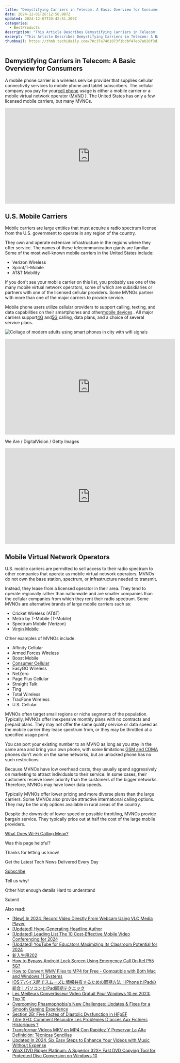 ```yaml
---
title: "Demystifying Carriers in Telecom: A Basic Overview for Consumers"
date: 2024-12-01T20:12:58.887Z
updated: 2024-12-07T20:42:51.209Z
categories:
  - BestProducts
description: "This Article Describes Demystifying Carriers in Telecom: A Basic Overview for Consumers"
excerpt: "This Article Describes Demystifying Carriers in Telecom: A Basic Overview for Consumers"
thumbnail: https://thmb.techidaily.com/70c37a7401073f1bcbf47eb7a020f3d12c21a20e9f862ecf54abef66ad7c8a53.jpg
---
```


## Demystifying Carriers in Telecom: A Basic Overview for Consumers
 A mobile phone carrier is a wireless service provider that supplies cellular connectivity services to mobile phone and tablet subscribers. The cellular company you pay for your[cell phone](https://www.lifewire.com/what-is-a-cell-phone-577492) usage is either a mobile carrier or a mobile virtual network operator ([MVNO](https://www.lifewire.com/networks-used-for-prepaid-wireless-service-579427) ). The United States has only a few licensed mobile carriers, but many MVNOs.

<!-- affiliate ads begin -->
<iframe width="560" height="315" src="https://www.youtube.com/embed/epKTCSREjhI?si=Ez_hObK1FZrmEE7f" title="YouTube video player" frameborder="0" allow="accelerometer; autoplay; clipboard-write; encrypted-media; gyroscope; picture-in-picture; web-share" referrerpolicy="strict-origin-when-cross-origin" allowfullscreen></iframe>
<!-- affiliate ads end -->

## U.S. Mobile Carriers

 Mobile carriers are large entities that must acquire a radio spectrum license from the U.S. government to operate in any region of the country.

 They own and operate extensive infrastructure in the regions where they offer service. The names of these telecommunication giants are familiar. Some of the most well-known mobile carriers in the United States include:

* Verizon Wireless
* Sprint/T-Mobile
* AT&T Mobility

 If you don't see your mobile carrier on this list, you probably use one of the many mobile virtual network operators, some of which are subsidiaries or partners with one of the licensed cellular providers. Some MVNOs partner with more than one of the major carriers to provide service.

 Mobile phone users utilize cellular providers to support calling, texting, and data capabilities on their smartphones and other[mobile devices](https://www.lifewire.com/what-is-a-mobile-device-2373355) . All major carriers support[4G](https://www.lifewire.com/what-is-4g-wireless-577577) and[5G](https://www.lifewire.com/5g-wireless-4155905) calling, data plans, and a choice of several service plans.

![Collage of modern adults using smart phones in city with wifi signals](https://www.lifewire.com/thmb/HHwkKQbXyBQAUVoe_cDL5eOJ1Bw=/1500x0/filters:no_upscale():max_bytes(150000):strip_icc():format(webp)/GettyImages-1344024810-045b8f9f67444b6085138e3fd55f1f78.jpg)

<!-- affiliate ads begin -->
<iframe width="560" height="315" src="https://www.youtube.com/embed/XA_wP7rS9ww?si=LarMG3sEHAhSoL6q" title="YouTube video player" frameborder="0" allow="accelerometer; autoplay; clipboard-write; encrypted-media; gyroscope; picture-in-picture; web-share" referrerpolicy="strict-origin-when-cross-origin" allowfullscreen></iframe>
<!-- affiliate ads end -->

We Are / DigitalVision / Getty Images

<!-- affiliate ads begin -->
<iframe width="560" height="315" src="https://www.youtube.com/embed/1dR4tF3VgyU?si=AJipgqZsNNxsRsBW" title="YouTube video player" frameborder="0" allow="accelerometer; autoplay; clipboard-write; encrypted-media; gyroscope; picture-in-picture; web-share" referrerpolicy="strict-origin-when-cross-origin" allowfullscreen></iframe>
<!-- affiliate ads end -->

## Mobile Virtual Network Operators

 U.S. mobile carriers are permitted to sell access to their radio spectrum to other companies that operate as mobile virtual network operators. MVNOs do not own the base station, spectrum, or infrastructure needed to transmit.

 Instead, they lease from a licensed operator in their area. They tend to operate regionally rather than nationwide and are smaller companies than the cellular companies from which they rent their radio spectrum. Some MVNOs are alternative brands of large mobile carriers such as:

* Cricket Wireless (AT&T)
* Metro by T-Mobile (T-Mobile)
* Spectrum Mobile (Verizon)
* [Virgin Mobile](http://virginmobileusa.com)

 Other examples of MVNOs include:

* Affinity Cellular
* Armed Forces Wireless
* Boost Mobile
* [Consumer Cellular](https://www.lifewire.com/no-contract-consumer-cellular-wireless-plans-4145371)
* EasyGO Wireless
* NetZero
* Page Plus Cellular
* Straight Talk
* Ting
* Total Wireless
* TracFone Wireless
* U.S. Cellular

 MVNOs often target small regions or niche segments of the population. Typically, MVNOs offer inexpensive monthly plans with no contracts and prepaid plans. They may not offer the same quality service or data speed as the mobile carrier they lease spectrum from, or they may be throttled at a specified usage point.

 You can port your existing number to an MVNO as long as you stay in the same area and bring your own phone, with some limitations.[GSM and CDMA](https://www.lifewire.com/gsm-edge-cdma-tdma-578682) phones don't work on the same networks, but an unlocked phone has no such restrictions.

 Because MVNOs have low overhead costs, they usually spend aggressively on marketing to attract individuals to their service. In some cases, their customers receive lower priority than the customers of the bigger networks. Therefore, MVNOs may have lower data speeds.

 Typically MVNOs offer lower pricing and more diverse plans than the large carriers. Some MVNOs also provide attractive international calling options. They may be the only options available in rural areas of the country.

 Despite the downside of lower speed or possible throttling, MVNOs provide bargain service. They typically price out at half the cost of the large mobile providers.

[What Does Wi-Fi Calling Mean?](https://www.lifewire.com/what-is-wifi-calling-5074948)

Was this page helpful?

Thanks for letting us know!

 Get the Latest Tech News Delivered Every Day

[Subscribe](https://www.lifewire.com/#)

Tell us why!

 Other  Not enough details  Hard to understand

 Submit

<ins class="adsbygoogle"
     style="display:block"
     data-ad-format="autorelaxed"
     data-ad-client="ca-pub-7571918770474297"
     data-ad-slot="1223367746"></ins>

<ins class="adsbygoogle"
     style="display:block"
     data-ad-client="ca-pub-7571918770474297"
     data-ad-slot="8358498916"
     data-ad-format="auto"
     data-full-width-responsive="true"></ins>

<span class="atpl-alsoreadstyle">Also read:</span>
<div><ul>
<li><a href="https://on-screen-recording.techidaily.com/new-in-2024-record-video-directly-from-webcam-using-vlc-media-player/"><u>[New] In 2024, Record Video Directly From Webcam Using VLC Media Player</u></a></li>
<li><a href="https://some-techniques.techidaily.com/updated-hype-generating-headline-author/"><u>[Updated] Hype-Generating Headline Author</u></a></li>
<li><a href="https://remote-screen-capture.techidaily.com/updated-leading-list-the-10-cost-effective-mobile-video-conferencing-for-2024/"><u>[Updated] Leading List The 10 Cost-Effective Mobile Video Conferencing for 2024</u></a></li>
<li><a href="https://youtube-blog.techidaily.com/ed-youtube-for-educators-maximizing-its-classroom-potential-for-2024/"><u>[Updated] YouTube for Educators Maximizing Its Classroom Potential for 2024</u></a></li>
<li><a href="https://techtrends.techidaily.com/202/"><u>新入生用202</u></a></li>
<li><a href="https://unlock-android.techidaily.com/how-to-bypass-android-lock-screen-using-emergency-call-on-itel-p55-5g-by-drfone-android/"><u>How to Bypass Android Lock Screen Using Emergency Call On Itel P55 5G?</u></a></li>
<li><a href="https://techtrends.techidaily.com/how-to-convert-wmv-files-to-mp4-for-free-compatible-with-both-mac-and-windows-11-systems/"><u>How to Convert WMV Files to MP4 for Free - Compatible with Both Mac and Windows 11 Systems</u></a></li>
<li><a href="https://techtrends.techidaily.com/iosiphoneipadipad/"><u>IOSデバイス間でスムーズに情報共有するための同期方法｜iPhoneとiPadの統合｜パソコンとiPad同期テクニック</u></a></li>
<li><a href="https://techtrends.techidaily.com/les-meilleurs-convertisseur-video-gratuit-pour-windows-10-en-2023-top-10/"><u>Les Meilleurs Convertisseur Vídeo Gratuit Pour Windows 10 en 2023: Top 10</u></a></li>
<li><a href="https://win-solutions.techidaily.com/overcoming-phasmophobias-new-challenges-updates-and-fixes-for-a-smooth-gaming-experience/"><u>Overcoming Phasmophobia's New Challenges: Updates & Fixes for a Smooth Gaming Experience</u></a></li>
<li><a href="https://techtrends.techidaily.com/section-2b-five-factes-of-diastolic-dysfunction-in-hfpef/"><u>Section 2B: Five Factes of Diastolic Dysfunction in HFpEF</u></a></li>
<li><a href="https://win-superb.techidaily.com/titre-seo-comment-resoudre-les-problemes-dacces-aux-fichiers-historiques/"><u>Titre SEO: Comment Résoudre Les Problèmes D'accès Aux Fichiers Historiques ?</u></a></li>
<li><a href="https://techtrends.techidaily.com/transformar-videos-mkv-en-mp4-con-rapidez-y-preservar-la-alta-definicion-tecnicas-sencillas/"><u>Transformar Videos MKV en MP4 Con Rapidez Y Preservar La Alta Definición: Técnicas Sencillas</u></a></li>
<li><a href="https://audio-shaping.techidaily.com/updated-in-2024-six-easy-steps-to-enhance-your-videos-with-music-without-expense/"><u>Updated In 2024, Six Easy Steps to Enhance Your Videos with Music Without Expense</u></a></li>
<li><a href="https://techtrends.techidaily.com/winx-dvd-ripper-platinum-a-superior-32xplus-fast-dvd-copying-tool-for-protected-disc-conversion-on-windows-10/"><u>WinX DVD Ripper Platinum: A Superior 32X+ Fast DVD Copying Tool for Protected Disc Conversion on Windows 10</u></a></li>
</ul></div>

